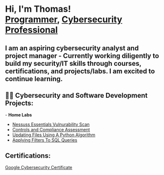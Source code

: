 <h1>Hi, I'm Thomas! <br/><a href="https://github.com/AlbatrossOP">Programmer</a>, <a href="https://www.linkedin.com/in/thomas-lapointe-60a2a7128/">Cybersecurity Professional</a></h1>
<h2> I am an aspiring cybersecurity analyst and project manager - Currently working diligently to build my security/IT skills through courses, certifications, and projects/labs. I am excited to continue learning.</h2>

<h2>👨‍💻 Cybersecurity and Software Development Projects:</h2>
- <b>Home Labs</b>
 
  - [Nessuss Essentials Vulnurability Scan](https://github.com/AlbatrossOP/NessusHomeLab)
  - [Controls and Compliance Assessment](https://github.com/AlbatrossOP/Controls-and-Compliance-Assessment/tree/main)
  - [Updating Files Using A Python Algorithm](https://github.com/AlbatrossOP/Updating-Files-Using-a-Python-Algorithm)
  - [Applying Filters To SQL Queries](https://github.com/AlbatrossOP/Applying-Filters-to-SQL-Queries)

<h2>Certifications:</h2>
<a href="https://www.credly.com/badges/74dd7c8b-55d0-4d9c-9c4b-130f28e41d15/">Google Cybersecurity Certificate</a></h1>
